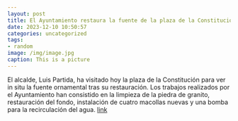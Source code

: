 ```yaml
---
layout: post
title: El Ayuntamiento restaura la fuente de la plaza de la Constitución
date: 2023-12-10 10:50:57
categories: uncategorized
tags:
- random
image: /img/image.jpg
caption: This is a picture
---
```

El alcalde, Luis Partida, ha visitado hoy la plaza de la Constitución para ver in situ la fuente ornamental tras su restauración. Los trabajos realizados por el Ayuntamiento han consistido en la limpieza de la piedra de granito, restauración del fondo, instalación de cuatro macollas nuevas y una bomba para la recirculación del agua.    [link](https://www.ayto-villacanada.es/noticias/el-ayuntamiento-restaura-la-fuente-de-la-plaza-de-la-constitucion/)
